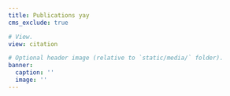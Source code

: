 ```yaml
---
title: Publications yay
cms_exclude: true

# View.
view: citation

# Optional header image (relative to `static/media/` folder).
banner:
  caption: ''
  image: ''
---
```

